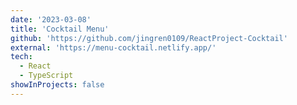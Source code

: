 ```yaml
---
date: '2023-03-08'
title: 'Cocktail Menu'
github: 'https://github.com/jingren0109/ReactProject-Cocktail'
external: 'https://menu-cocktail.netlify.app/'
tech:
  - React
  - TypeScript
showInProjects: false
---
```

